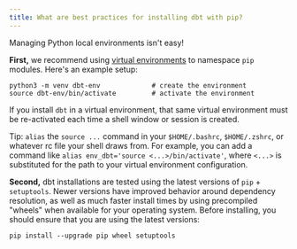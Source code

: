 ```yaml
---
title: What are best practices for installing dbt with pip?
---
```


Managing Python local environments isn't easy! 

**First,** we recommend using [virtual environments](https://docs.python-guide.org/dev/virtualenvs/) to namespace `pip` modules. Here's an example setup:
```shell
python3 -m venv dbt-env				# create the environment
source dbt-env/bin/activate			# activate the environment
```

If you install `dbt` in a virtual environment, that same virtual environment must be re-activated each time a shell window or session is created.

Tip: `alias` the `source ...` command in your `$HOME/.bashrc`, `$HOME/.zshrc`, or whatever rc file your shell draws from. For example, you can add a command like `alias env_dbt='source <...>/bin/activate'`, where `<...>` is substituted for the path to your virtual environment configuration.

**Second,** dbt installations are tested using the latest versions of `pip` + `setuptools`. Newer versions have improved behavior around dependency resolution, as well as much faster install times by using precompiled "wheels" when available for your operating system. Before installing, you should ensure that you are using the latest versions:
```shell
pip install --upgrade pip wheel setuptools
```
